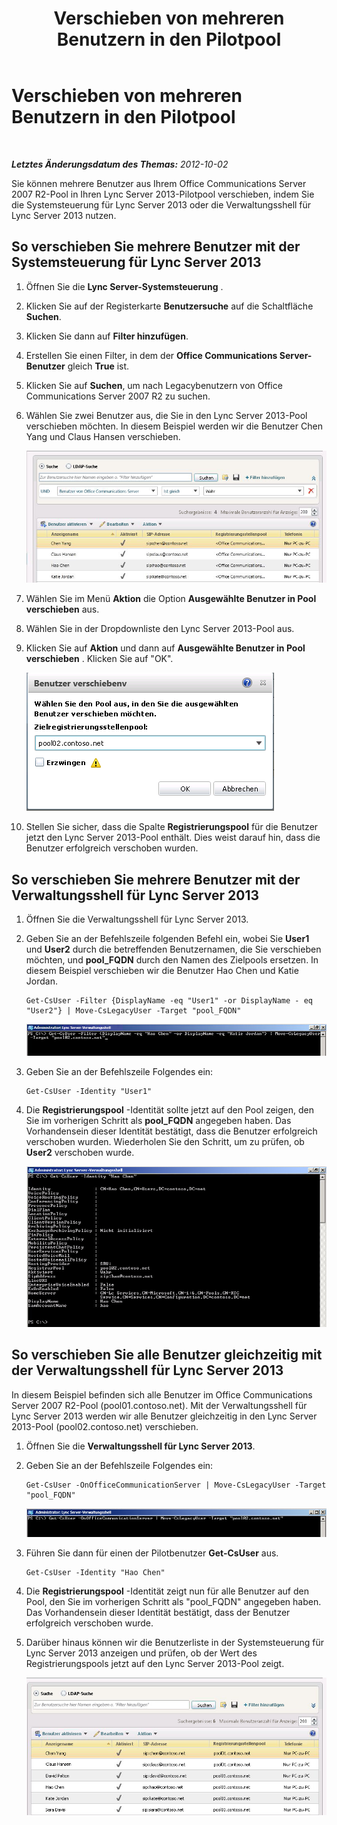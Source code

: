 ﻿---
title: Verschieben von mehreren Benutzern in den Pilotpool
TOCTitle: Verschieben von mehreren Benutzern in den Pilotpool
ms:assetid: 9492797f-2a26-4773-8ad2-97cb53fa68fc
ms:mtpsurl: https://technet.microsoft.com/de-de/library/JJ688143(v=OCS.15)
ms:contentKeyID: 49890848
ms.date: 05/19/2016
mtps_version: v=OCS.15
ms.translationtype: HT
---

# Verschieben von mehreren Benutzern in den Pilotpool

 

_**Letztes Änderungsdatum des Themas:** 2012-10-02_

Sie können mehrere Benutzer aus Ihrem Office Communications Server 2007 R2-Pool in Ihren Lync Server 2013-Pilotpool verschieben, indem Sie die Systemsteuerung für Lync Server 2013 oder die Verwaltungsshell für Lync Server 2013 nutzen.

## So verschieben Sie mehrere Benutzer mit der Systemsteuerung für Lync Server 2013

1.  Öffnen Sie die **Lync Server-Systemsteuerung** .

2.  Klicken Sie auf der Registerkarte **Benutzersuche** auf die Schaltfläche **Suchen**.

3.  Klicken Sie dann auf **Filter hinzufügen**.

4.  Erstellen Sie einen Filter, in dem der **Office Communications Server-Benutzer** gleich **True** ist.

5.  Klicken Sie auf **Suchen**, um nach Legacybenutzern von Office Communications Server 2007 R2 zu suchen.

6.  Wählen Sie zwei Benutzer aus, die Sie in den Lync Server 2013-Pool verschieben möchten. In diesem Beispiel werden wir die Benutzer Chen Yang und Claus Hansen verschieben.
    
    ![Nach Suche nach OCS-Benutzern angezeigte Benutzerliste](images/JJ688143.76beb4fa-72e0-41ef-b96e-3553e96645c0(OCS.15).jpg "Nach Suche nach OCS-Benutzern angezeigte Benutzerliste")  

7.  Wählen Sie im Menü **Aktion** die Option **Ausgewählte Benutzer in Pool verschieben** aus.

8.  Wählen Sie in der Dropdownliste den Lync Server 2013-Pool aus.

9.  Klicken Sie auf **Aktion** und dann auf **Ausgewählte Benutzer in Pool verschieben** . Klicken Sie auf "OK".
    
    ![Benutzer verschieben, Zielregistrierungspool (Dialogfeld)](images/JJ205401.8a375003-dc00-4541-b578-4d88f2010601(OCS.15).png "Benutzer verschieben, Zielregistrierungspool (Dialogfeld)")  

10. Stellen Sie sicher, dass die Spalte **Registrierungspool** für die Benutzer jetzt den Lync Server 2013-Pool enthält. Dies weist darauf hin, dass die Benutzer erfolgreich verschoben wurden.

## So verschieben Sie mehrere Benutzer mit der Verwaltungsshell für Lync Server 2013

1.  Öffnen Sie die Verwaltungsshell für Lync Server 2013.

2.  Geben Sie an der Befehlszeile folgenden Befehl ein, wobei Sie **User1** und **User2** durch die betreffenden Benutzernamen, die Sie verschieben möchten, und **pool\_FQDN** durch den Namen des Zielpools ersetzen. In diesem Beispiel verschieben wir die Benutzer Hao Chen und Katie Jordan.
    
        Get-CsUser -Filter {DisplayName -eq "User1" -or DisplayName - eq "User2"} | Move-CsLegacyUser -Target "pool_FQDN"
    
    ![Beispiel-Cmdlet zum Verschieben eines Legacybenutzers](images/JJ688143.57cfc28e-3df5-459f-83ef-8b0edf182a25(OCS.15).jpg "Beispiel-Cmdlet zum Verschieben eines Legacybenutzers")  

3.  Geben Sie an der Befehlszeile Folgendes ein:
    
        Get-CsUser -Identity "User1"

4.  Die **Registrierungspool** -Identität sollte jetzt auf den Pool zeigen, den Sie im vorherigen Schritt als **pool\_FQDN** angegeben haben. Das Vorhandensein dieser Identität bestätigt, dass die Benutzer erfolgreich verschoben wurden. Wiederholen Sie den Schritt, um zu prüfen, ob **User2** verschoben wurde.
    
    ![Ausgabe von PowerShell-Cmdlet Get-UsUser -Identity](images/JJ205096.8ff04c67-37a0-4156-bfbc-28f9f7b137c8(OCS.15).jpg "Ausgabe von PowerShell-Cmdlet Get-UsUser -Identity")  

## So verschieben Sie alle Benutzer gleichzeitig mit der Verwaltungsshell für Lync Server 2013

In diesem Beispiel befinden sich alle Benutzer im Office Communications Server 2007 R2-Pool (pool01.contoso.net). Mit der Verwaltungsshell für Lync Server 2013 werden wir alle Benutzer gleichzeitig in den Lync Server 2013-Pool (pool02.contoso.net) verschieben.

1.  Öffnen Sie die **Verwaltungsshell für Lync Server 2013**.

2.  Geben Sie an der Befehlszeile Folgendes ein:
    
        Get-CsUser -OnOfficeCommunicationServer | Move-CsLegacyUser -Target "pool_FQDN"
    
    ![Beispiel-Cmdlet zum Verschieben aller Legacybenutzer in einem Pool](images/JJ688143.e6a2d578-296e-476c-bd45-d757917ea853(OCS.15).jpg "Beispiel-Cmdlet zum Verschieben aller Legacybenutzer in einem Pool")  

3.  Führen Sie dann für einen der Pilotbenutzer **Get-CsUser** aus.
    
        Get-CsUser -Identity "Hao Chen"

4.  Die **Registrierungspool** -Identität zeigt nun für alle Benutzer auf den Pool, den Sie im vorherigen Schritt als "pool\_FQDN" angegeben haben. Das Vorhandensein dieser Identität bestätigt, dass der Benutzer erfolgreich verschoben wurde.

5.  Darüber hinaus können wir die Benutzerliste in der Systemsteuerung für Lync Server 2013 anzeigen und prüfen, ob der Wert des Registrierungspools jetzt auf den Lync Server 2013-Pool zeigt.
    
    ![Lync Server 2013-Systemsteuerung mit Benutzerliste](images/JJ205096.3f2e87a7-ec59-43c5-82cb-e770108bfb04(OCS.15).jpg "Lync Server 2013-Systemsteuerung mit Benutzerliste")

